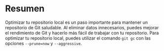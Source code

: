 # Resumen

Optimizar tu repositorio local es un paso importante para mantener un repositorio de Git saludable. Al eliminar datos innecesarios, puedes mejorar el rendimiento de Git y hacerlo más fácil de trabajar con tu repositorio. Para optimizar tu repositorio local, puedes utilizar el comando `git gc` con las opciones `--prune=now` y `--aggressive`.
